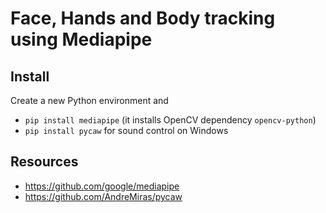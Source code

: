 # Face, Hands and Body tracking using Mediapipe

## Install
Create a new Python environment and 
* `pip install mediapipe` (it installs OpenCV dependency `opencv-python`)
* `pip install pycaw` for sound control on Windows

## Resources
* https://github.com/google/mediapipe
* https://github.com/AndreMiras/pycaw
